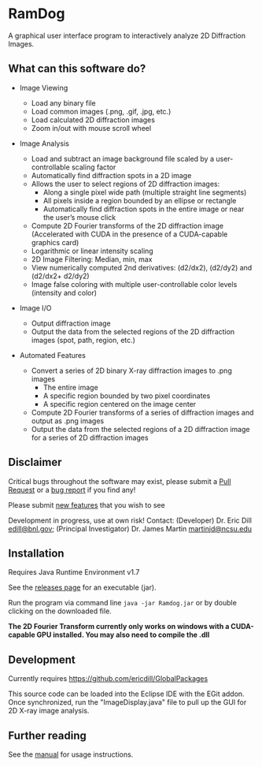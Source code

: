 RamDog
======

A graphical user interface program to interactively analyze 2D Diffraction Images. 

What can this software do?
--------------------------

- Image Viewing
  - Load any binary file
  - Load common images (.png, .gif, .jpg, etc.)
  - Load calculated 2D diffraction images
  - Zoom in/out with mouse scroll wheel

- Image Analysis
  - Load and subtract an image background file scaled by a user-controllable scaling factor <br> 
  - Automatically find diffraction spots in a 2D image
  - Allows the user to select regions of 2D diffraction images:
    - Along a single pixel wide path (multiple straight line segments) 
    - All pixels inside a region bounded by an ellipse or rectangle
    - Automatically find diffraction spots in the entire image or near the user’s mouse click 
  - Compute 2D Fourier transforms of the 2D diffraction image (Accelerated with CUDA in the 
    presence of a CUDA-capable graphics card) 
  - Logarithmic or linear intensity scaling
  - 2D Image Filtering: Median, min, max 
  - View numerically computed 2nd derivatives: (d2/dx2), (d2/dy2) and (d2/dx2+ d2/dy2)
  - Image false coloring with multiple user-controllable color levels (intensity and color)

- Image I/O
  - Output diffraction image
  - Output the data from the selected regions of the 2D diffraction images (spot, path, region, etc.)

- Automated Features
  - Convert a series of 2D binary X-ray diffraction images to .png images
    - The entire image
    - A specific region bounded by two pixel coordinates
    - A specific region centered on the image center
  - Compute 2D Fourier transforms of a series of diffraction images and output as .png images
  - Output the data from the selected regions of a 2D diffraction image for a series of 2D diffraction images

Disclaimer
----------
Critical bugs throughout the software may exist, please submit a [Pull Request](https://github.com/TheMartinLab/RamDog/pulls) or a [bug report](https://github.com/TheMartinLab/RamDog/issues) if you find any!

Please submit [new features](https://github.com/TheMartinLab/RamDog/issues) that you wish to see

Development in progress, use at own risk! Contact: (Developer) Dr. Eric Dill edill@bnl.gov; 
(Principal Investigator) Dr. James Martin martinjd@ncsu.edu

Installation
------------
Requires Java Runtime Environment v1.7

See the [releases page](https://github.com/TheMartinLab/RamDog/releases) for an executable (jar).

Run the program via command line `java -jar Ramdog.jar` or by double clicking on the downloaded file.

**The 2D Fourier Transform currently only works on windows with a CUDA-capable GPU installed.  You may also need to compile the .dll**

Development
-----------
Currently requires https://github.com/ericdill/GlobalPackages 

This source code can be loaded into the Eclipse IDE with the EGit addon.  Once synchronized, run 
the "ImageDisplay.java" file to pull up the GUI for 2D X-ray image analysis.  

Further reading
---------------
See the [manual](https://github.com/TheMartinLab/RamDog/raw/master/doc/Manual.pdf) for usage instructions.

